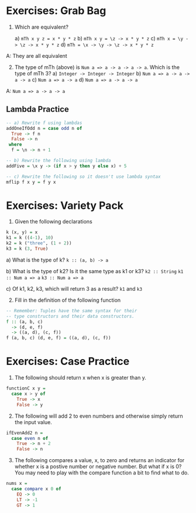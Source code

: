 Exercises: Grab Bag
======
1. Which are equivalent?

    a) `mTh x y z = x * y * z`
    b) `mTh x y = \z -> x * y * z`
    c) `mTh x = \y -> \z -> x * y * z`
    d) `mTh = \x -> \y -> \z -> x * y * z`

A: They are all equivalent

2. The type of mTh (above) is `Num a => a -> a -> a -> a`. Which is the type of mTh 3?
    a) `Integer -> Integer -> Integer`
    b) `Num a => a -> a -> a -> a`
    c) `Num a => a -> a`
    d) `Num a => a -> a -> a`

A: `Num a => a -> a -> a`

Lambda Practice
----
```hs
-- a) Rewrite f using lambdas
addOneIfOdd n = case odd n of
  True -> f n
  False -> n
 where
  f = \n -> n + 1

-- b) Rewrite the following using lambda
addFive = \x y -> (if x > y then y else x) + 5

-- c) Rewrite the following so it doesn't use lambda syntax
mflip f x y = f y x
```

Exercises: Variety Pack
=====
1. Given the following declarations
```hs
k (x, y) = x
k1 = k ((4-1), 10)
k2 = k ("three", (1 + 2))
k3 = k (3, True)
```
a) What is the type of k?
`k :: (a, b) -> a`

b) What is the type of k2? Is it the same type as k1 or k3?
`k2 :: String`
`k1 :: Num a => a`
`k3 :: Num a => a`

c) Of k1, k2, k3, which will return 3 as a result?
`k1` and `k3`

2. Fill in the definition of the following function
```hs
-- Remember: Tuples have the same syntax for their
-- type constructors and their data constructors.
f :: (a, b, c)
  -> (d, e, f)
  -> ((a, d), (c, f))
f (a, b, c) (d, e, f) = ((a, d), (c, f))
```

Exercises: Case Practice
======
1. The following should return x when x is greater than y.
```hs
functionC x y = 
  case x > y of
    True -> x
    False -> y
```

2. The following will add 2 to even numbers and otherwise simply return the input value.
```hs
ifEvenAdd2 n = 
  case even n of
    True -> n + 2
    False -> n
```

3. The following compares a value, x, to zero and returns an indicator for whether x is a postive number or negative number. But what if x is 0? You may need to play with the compare function a bit to find what to do.
```hs
nums x =
  case compare x 0 of
    EQ -> 0
    LT -> -1
    GT -> 1
```
